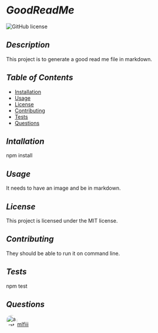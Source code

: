 # *GoodReadMe* 
    

![GitHub license](https://img.shields.io/badge/license-mit-blue.svg)

## *Description*

This project is to generate a good read me file in markdown.

## *Table of Contents*

* [Installation](#installation)
* [Usage](#usage)
* [License](#license)
* [Contributing](#contributing)
* [Tests](#tests)
* [Questions](#questions)
   
## *Intallation*

npm install
      
## *Usage*    
It needs to have an image and be in markdown.
    
## *License*
This project is licensed under the MIT license.
    
## *Contributing*
They should be able to run it on command line.
    
## *Tests*
npm test


## *Questions*
<img src="https://avatars0.githubusercontent.com/u/57580332?v=4" alt="avatar" style="border-radius: 16px" width="30" />[mlfiii](https://api.github.com/users/mlfiii)
